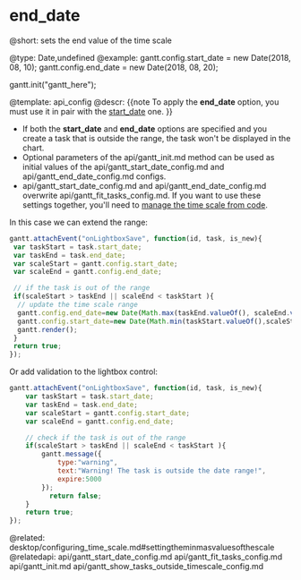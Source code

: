 end_date
=============

@short: sets the end value of the time scale
	

@type: Date,undefined
@example:
gantt.config.start_date = new Date(2018, 08, 10);
gantt.config.end_date = new Date(2018, 08, 20);
 
gantt.init("gantt_here");


@template:	api_config
@descr:
{{note To apply the **end_date** option, you must use it in pair with the [start_date](api/gantt_start_date_config.md) one. }}

- If both the **start_date** and **end_date** options are specified and you create a task that is outside the range, the task won't be displayed in the chart.
- Optional parameters of the api/gantt_init.md method can be used as initial values of the api/gantt_start_date_config.md and api/gantt_end_date_config.md configs.
- api/gantt_start_date_config.md and api/gantt_end_date_config.md overwrite api/gantt_fit_tasks_config.md. If you want to use these settings together, you'll need to [manage the time scale from code](desktop/configuring_time_scale.md#range).

In this case we can extend the range:

~~~js
gantt.attachEvent("onLightboxSave", function(id, task, is_new){
 var taskStart = task.start_date;
 var taskEnd = task.end_date;
 var scaleStart = gantt.config.start_date;
 var scaleEnd = gantt.config.end_date;

 // if the task is out of the range
 if(scaleStart > taskEnd || scaleEnd < taskStart ){
  // update the time scale range
  gantt.config.end_date=new Date(Math.max(taskEnd.valueOf(), scaleEnd.valueOf()));
  gantt.config.start_date=new Date(Math.min(taskStart.valueOf(),scaleStart.valueOf()));
  gantt.render();
 }    
 return true;
});
~~~

Or add validation to the lightbox control:

~~~js
gantt.attachEvent("onLightboxSave", function(id, task, is_new){
 	var taskStart = task.start_date;
 	var taskEnd = task.end_date;
 	var scaleStart = gantt.config.start_date;
 	var scaleEnd = gantt.config.end_date;

    // check if the task is out of the range
    if(scaleStart > taskEnd || scaleEnd < taskStart ){
        gantt.message({
            type:"warning", 
            text:"Warning! The task is outside the date range!",
            expire:5000
        });
          return false;
    } 
    return true;
});
~~~

@related:
	desktop/configuring_time_scale.md#settingtheminmasvaluesofthescale
@relatedapi:
	api/gantt_start_date_config.md
	api/gantt_fit_tasks_config.md
	api/gantt_init.md
    api/gantt_show_tasks_outside_timescale_config.md

